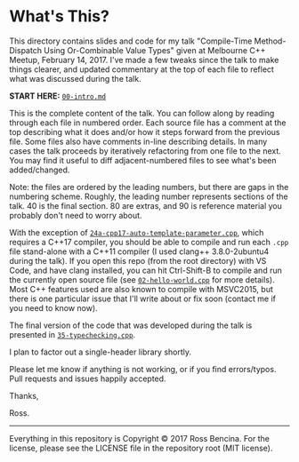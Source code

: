 # What's This?

This directory contains slides and code for my talk "Compile-Time Method-Dispatch
Using Or-Combinable Value Types" given at Melbourne C++ Meetup, February 14, 2017.
I've made a few tweaks since the talk to make things clearer, and updated
commentary at the top of each file to reflect what was discussed during the talk.

**START HERE:** [`00-intro.md`](00-intro.md)

This is the complete content of the talk. You can follow along by reading through each file in
numbered order. Each source file has a comment at the top describing what it
does and/or how it steps forward from the previous file. Some files also have
comments in-line describing details. In many cases the talk proceeds by
iteratively refactoring from one file to the next. You may find it useful to
diff adjacent-numbered files to see what's been added/changed.

Note: the files are ordered by the leading numbers, but there are gaps in the
numbering scheme. Roughly, the leading number represents sections of the talk. 40 is the
final section. 80 are extras, and 90 is reference material you probably don't need
to worry about.

With the exception of [`24a-cpp17-auto-template-parameter.cpp`](24a-cpp17-auto-template-parameter.cpp),
which requires
a C++17 compiler, you should be able to compile and run each `.cpp` file stand-alone
with a C++11 compiler (I used clang++ 3.8.0-2ubuntu4 during the talk).
If you open this repo (from the root directory) with VS Code, and have clang installed,
you can hit Ctrl-Shift-B to compile and run the currently open source file
(see [`02-hello-world.cpp`](02-hello-world.cpp) for more details).
Most C++ features used are also known to compile with MSVC2015, but there is one particular
issue that I'll write about or fix soon (contact me if you need to know now).

The final version of the code that was developed during the talk is presented in
[`35-typechecking.cpp`](35-typechecking.cpp).

I plan to factor out a single-header library shortly.

Please let me know if anything is not working, or if you find errors/typos.
Pull requests and issues happily accepted.

Thanks,

Ross.

---

Everything in this repository is Copyright &copy; 2017 Ross Bencina.
For the license, please see the LICENSE file in the repository root (MIT license).

